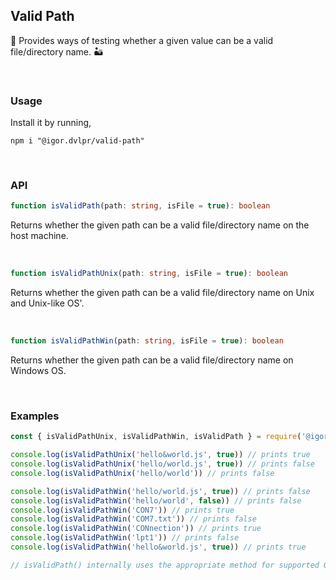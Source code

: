 ## Valid Path

🧰 Provides ways of testing whether a given value can be a valid file/directory name. 🏜

<br>

### Usage

Install it by running,

```shell
npm i "@igor.dvlpr/valid-path"
```

<br>

### API

```ts
function isValidPath(path: string, isFile = true): boolean
```

Returns whether the given path can be a valid file/directory name on the host machine.

<br>

```ts
function isValidPathUnix(path: string, isFile = true): boolean
```

Returns whether the given path can be a valid file/directory name on Unix and Unix-like OS'.

<br>

```ts
function isValidPathWin(path: string, isFile = true): boolean
```

Returns whether the given path can be a valid file/directory name on Windows OS.

<br>

### Examples

```js
const { isValidPathUnix, isValidPathWin, isValidPath } = require('@igor.dvlpr/valid-path')

console.log(isValidPathUnix('hello&world.js', true)) // prints true
console.log(isValidPathUnix('hello/world.js', true)) // prints false
console.log(isValidPathUnix('hello/world')) // prints false

console.log(isValidPathWin('hello/world.js', true)) // prints false
console.log(isValidPathWin('hello/world', false)) // prints false
console.log(isValidPathWin('CON7')) // prints true
console.log(isValidPathWin('COM7.txt')) // prints false
console.log(isValidPathWin('CONnection')) // prints true
console.log(isValidPathWin('lpt1')) // prints false
console.log(isValidPathWin('hello&world.js', true)) // prints true

// isValidPath() internally uses the appropriate method for supported OS' (Unix-like and Windows)
```
